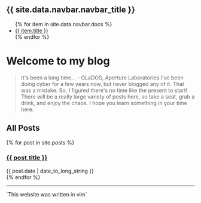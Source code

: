 <h2>{{ site.data.navbar.navbar_title }}</h2>
<ul>
   {% for item in site.data.navbar.docs %}
      <li><a href="{{ item.url }}">{{ item.title }}</a></li>
   {% endfor %}
</ul>

# Welcome to my blog

> It's been a long time... - GLaDOS, Aperture Laboratories
I've been doing cyber for a few years now, but never blogged any of it.  That was a mistake.  So, I figured there's no time like the present to start!
There will be a really large variety of posts here, so take a seat, grab a drink, and enjoy the chaos.  I hope you learn something in your time here.

## All Posts
{% for post in site.posts %}
  <article>
    <h3>
      <a href="{{ post.url }}">
        {{ post.title }}
      </a>
    </h3>
    <time datetime="{{ post.date | date: "%Y-%m-%d" }}">{{ post.date | date_to_long_string }}</time>
   <br>
  </article>
{% endfor %}




<br>
<hr>
`This website was written in vim`
